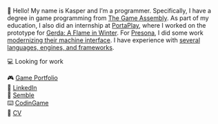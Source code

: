 :wave: Hello! My name is Kasper and I’m a programmer. Specifically, I have a degree in game programming from [The Game Assembly](https://thegameassembly.com/). As part of my education, I also did an internship at [PortaPlay](https://portaplay.dk/en/), where I worked on the prototype for [Gerda: A Flame in Winter](https://dont-nod.com/en/games/gerda-a-flame-in-winter/). For [Presona](https://presona.se/), I did some work [modernizing their machine interface](https://kasperab.net/presona). I have experience with [several languages, engines, and frameworks](https://www.linkedin.com/in/kasperab/details/skills/).

:computer: Looking for work

:video_game: [Game Portfolio](https://kasperab.net/)  
:briefcase: [LinkedIn](https://www.linkedin.com/in/kasperab/)  
:space_invader: [Semble](https://www.semble.gg/profile/kasperab)  
:keyboard: [CodinGame](https://www.codingame.com/profile/7cfa122e500589bbdd2613cd7201e0d66964545)  
:page_facing_up: [CV](https://kasperab.net/cv)
